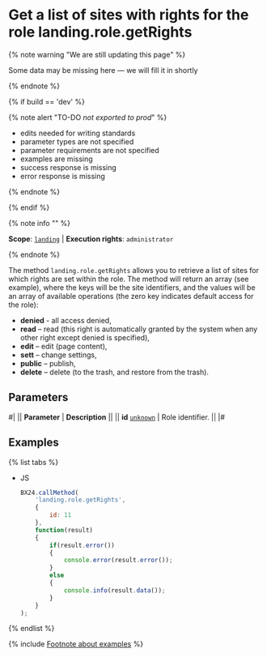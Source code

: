 # Get a list of sites with rights for the role landing.role.getRights

{% note warning "We are still updating this page" %}

Some data may be missing here — we will fill it in shortly

{% endnote %}

{% if build == 'dev' %}

{% note alert "TO-DO _not exported to prod_" %}

- edits needed for writing standards
- parameter types are not specified
- parameter requirements are not specified
- examples are missing
- success response is missing
- error response is missing

{% endnote %}

{% endif %}

{% note info "" %}

**Scope**: [`landing`](../../../scopes/permissions.md) | **Execution rights**: `administrator`

{% endnote %}

The method `landing.role.getRights` allows you to retrieve a list of sites for which rights are set within the role. The method will return an array (see example), where the keys will be the site identifiers, and the values will be an array of available operations (the zero key indicates default access for the role):

- **denied** - all access denied,
- **read** – read (this right is automatically granted by the system when any other right except denied is specified),
- **edit** – edit (page content),
- **sett** – change settings,
- **public** – publish,
- **delete** – delete (to the trash, and restore from the trash).

## Parameters

#|
|| **Parameter** | **Description** ||
|| **id**
[`unknown`](../../../data-types.md) | Role identifier. ||
|#

## Examples

{% list tabs %}

- JS

    ```js
    BX24.callMethod(
        'landing.role.getRights',
        {
            id: 11
        },
        function(result)
        {
            if(result.error())
            {
                console.error(result.error());
            }
            else
            {
                console.info(result.data());
            }
        }
    );
    ```

{% endlist %}

{% include [Footnote about examples](../../../../_includes/examples.md) %}